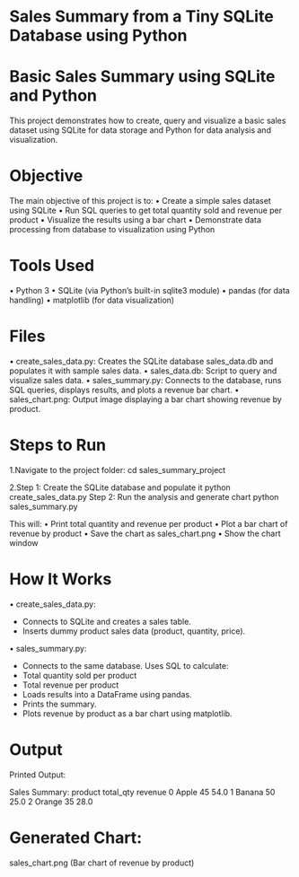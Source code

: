 # Sales Summary from a Tiny SQLite Database using Python

# Basic Sales Summary using SQLite and Python

This project demonstrates how to create, query and visualize a basic sales dataset using SQLite for data storage and Python for data analysis and visualization.

# Objective
The main objective of this project is to:
• Create a simple sales dataset using SQLite
• Run SQL queries to get total quantity sold and revenue per product
• Visualize the results using a bar chart
• Demonstrate data processing from database to visualization using Python

# Tools Used
• Python 3
• SQLite (via Python’s built-in sqlite3 module)
• pandas (for data handling)
• matplotlib (for data visualization)

# Files
• create_sales_data.py: Creates the SQLite database sales_data.db and populates it with sample sales data.
• sales_data.db: Script to query and visualize sales data.
• sales_summary.py: Connects to the database, runs SQL queries, displays results, and plots a revenue bar chart.
• sales_chart.png: Output image displaying a bar chart showing revenue by product.

# Steps to Run
1.Navigate to the project folder:
cd sales_summary_project

2.Step 1: Create the SQLite database and populate it
python create_sales_data.py
Step 2: Run the analysis and generate chart
python sales_summary.py

This will:
• Print total quantity and revenue per product
• Plot a bar chart of revenue by product
• Save the chart as sales_chart.png
• Show the chart window

# How It Works
• create_sales_data.py:
- Connects to SQLite and creates a sales table.
- Inserts dummy product sales data (product, quantity, price).

• sales_summary.py:
- Connects to the same database.
Uses SQL to calculate:
- Total quantity sold per product
- Total revenue per product
- Loads results into a DataFrame using pandas.
- Prints the summary.
- Plots revenue by product as a bar chart using matplotlib.

# Output
Printed Output:

Sales Summary:
  product  total_qty  revenue
0   Apple         45     54.0
1  Banana         50     25.0
2  Orange         35     28.0

# Generated Chart:
sales_chart.png (Bar chart of revenue by product)
